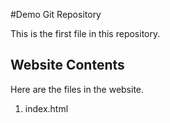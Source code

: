 #Demo Git Repository

This is the first file in this repository.

## Website Contents

Here are the files in the website.

1. index.html
